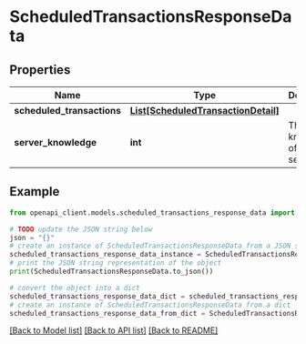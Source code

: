# ScheduledTransactionsResponseData


## Properties

Name | Type | Description | Notes
------------ | ------------- | ------------- | -------------
**scheduled_transactions** | [**List[ScheduledTransactionDetail]**](ScheduledTransactionDetail.md) |  | 
**server_knowledge** | **int** | The knowledge of the server | 

## Example

```python
from openapi_client.models.scheduled_transactions_response_data import ScheduledTransactionsResponseData

# TODO update the JSON string below
json = "{}"
# create an instance of ScheduledTransactionsResponseData from a JSON string
scheduled_transactions_response_data_instance = ScheduledTransactionsResponseData.from_json(json)
# print the JSON string representation of the object
print(ScheduledTransactionsResponseData.to_json())

# convert the object into a dict
scheduled_transactions_response_data_dict = scheduled_transactions_response_data_instance.to_dict()
# create an instance of ScheduledTransactionsResponseData from a dict
scheduled_transactions_response_data_from_dict = ScheduledTransactionsResponseData.from_dict(scheduled_transactions_response_data_dict)
```
[[Back to Model list]](../README.md#documentation-for-models) [[Back to API list]](../README.md#documentation-for-api-endpoints) [[Back to README]](../README.md)


